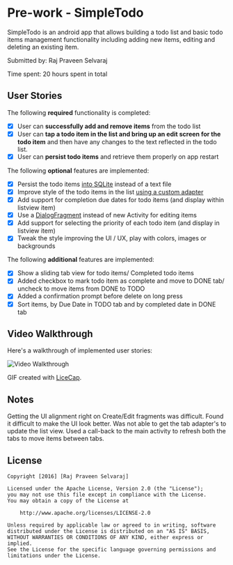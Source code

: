 # Pre-work - SimpleTodo

SimpleTodo is an android app that allows building a todo list and basic todo items management functionality including adding new items, editing and deleting an existing item.

Submitted by: Raj Praveen Selvaraj

Time spent: 20 hours spent in total


## User Stories

The following **required** functionality is completed:

* [X] User can **successfully add and remove items** from the todo list
* [X] User can **tap a todo item in the list and bring up an edit screen for the todo item** and then have any changes to the text reflected in the todo list.
* [X] User can **persist todo items** and retrieve them properly on app restart

The following **optional** features are implemented:

* [X] Persist the todo items [into SQLite](http://guides.codepath.com/android/Persisting-Data-to-the-Device#sqlite) instead of a text file
* [X] Improve style of the todo items in the list [using a custom adapter](http://guides.codepath.com/android/Using-an-ArrayAdapter-with-ListView)
* [X] Add support for completion due dates for todo items (and display within listview item)
* [X] Use a [DialogFragment](http://guides.codepath.com/android/Using-DialogFragment) instead of new Activity for editing items
* [X] Add support for selecting the priority of each todo item (and display in listview item)
* [X] Tweak the style improving the UI / UX, play with colors, images or backgrounds

The following **additional** features are implemented:

* [X] Show a sliding tab view for todo items/ Completed todo items
* [X] Added checkbox to mark todo item as complete and move to DONE tab/ uncheck to move items from DONE to TODO
* [X] Added a confirmation prompt before delete on long press
* [X] Sort items, by Due Date in TODO tab and by completed date in DONE tab

## Video Walkthrough 

Here's a walkthrough of implemented user stories:

<img src='http://i.imgur.com/bVI6OPK.gif?1' title='Video Walkthrough' width='' alt='Video Walkthrough' />

GIF created with [LiceCap](http://www.cockos.com/licecap/).

## Notes

Getting the UI alignment right on Create/Edit fragments was difficult. Found it difficult to make the UI look better.
Was not able to get the tab adapter's to update the list view. Used a call-back to the main activity to refresh both the tabs to move items between tabs.

## License

    Copyright [2016] [Raj Praveen Selvaraj]

    Licensed under the Apache License, Version 2.0 (the "License");
    you may not use this file except in compliance with the License.
    You may obtain a copy of the License at

        http://www.apache.org/licenses/LICENSE-2.0

    Unless required by applicable law or agreed to in writing, software
    distributed under the License is distributed on an "AS IS" BASIS,
    WITHOUT WARRANTIES OR CONDITIONS OF ANY KIND, either express or implied.
    See the License for the specific language governing permissions and
    limitations under the License.
